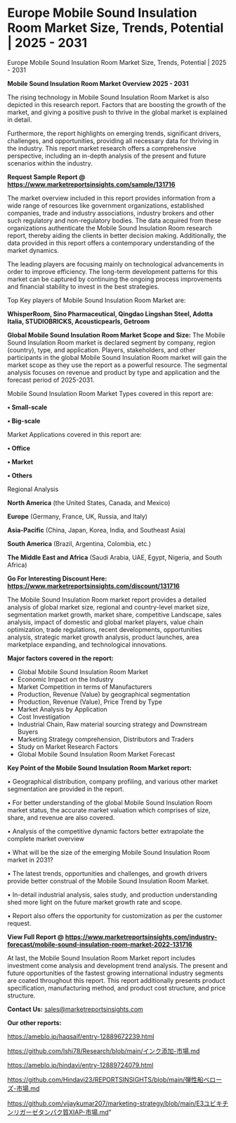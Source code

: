 # Europe Mobile Sound Insulation Room Market Size, Trends, Potential | 2025 - 2031
 Europe Mobile Sound Insulation Room Market Size, Trends, Potential | 2025 - 2031

<Strong> Mobile Sound Insulation Room Market Overview 2025 - 2031</strong>

The rising technology in Mobile Sound Insulation Room Market is also depicted in this research report. Factors that are boosting the growth of the market, and giving a positive push to thrive in the global market is explained in detail.

Furthermore, the report highlights on emerging trends, significant drivers, challenges, and opportunities, providing all necessary data for thriving in the industry. This report market research offers a comprehensive perspective, including an in-depth analysis of the present and future scenarios within the industry.

<strong>Request Sample Report @ <a href=https://www.marketreportsinsights.com/sample/131716>https://www.marketreportsinsights.com/sample/131716</a></strong>

The market overview included in this report provides information from a wide range of resources like government organizations, established companies, trade and industry associations, industry brokers and other such regulatory and non-regulatory bodies. The data acquired from these organizations authenticate the Mobile Sound Insulation Room research report, thereby aiding the clients in better decision making. Additionally, the data provided in this report offers a contemporary understanding of the market dynamics.

The leading players are focusing mainly on technological advancements in order to improve efficiency. The long-term development patterns for this market can be captured by continuing the ongoing process improvements and financial stability to invest in the best strategies.

Top Key players of Mobile Sound Insulation Room Market are:

<strong>WhisperRoom, Sino Pharmaceutical, Qingdao Lingshan Steel, Adotta Italia, STUDIOBRICKS, Acousticpearls, Getroom</strong>

<strong><b>Global Mobile Sound Insulation Room Market Scope and Size:</b></strong>
The Mobile Sound Insulation Room market is declared segment by company, region (country), type, and application. Players, stakeholders, and other participants in the global Mobile Sound Insulation Room market will gain the market scope as they use the report as a powerful resource. The segmental analysis focuses on revenue and product by type and application and the forecast period of 2025-2031.

Mobile Sound Insulation Room Market Types covered in this report are:

<strong>• Small-scale

• Big-scale</strong>

Market Applications covered in this report are:

<strong>• Office

• Market

• Others</strong> 

Regional Analysis

<strong>North America</strong> (the United States, Canada, and Mexico)

<strong>Europe</strong> (Germany, France, UK, Russia, and Italy)

<strong>Asia-Pacific</strong> (China, Japan, Korea, India, and Southeast Asia)

<strong>South America</strong> (Brazil, Argentina, Colombia, etc.)

<strong>The Middle East and Africa</strong> (Saudi Arabia, UAE, Egypt, Nigeria, and South Africa)

<strong>Go For Interesting Discount Here: <a href=https://www.marketreportsinsights.com/discount/131716>https://www.marketreportsinsights.com/discount/131716</a></strong>

The Mobile Sound Insulation Room market report provides a detailed analysis of global market size, regional and country-level market size, segmentation market growth, market share, competitive Landscape, sales analysis, impact of domestic and global market players, value chain optimization, trade regulations, recent developments, opportunities analysis, strategic market growth analysis, product launches, area marketplace expanding, and technological innovations.

<strong><b>Major factors covered in the report:</b></strong>
<ul>
  <li>Global Mobile Sound Insulation Room Market </li>
  <li>Economic Impact on the Industry</li>
  <li>Market Competition in terms of Manufacturers</li>
  <li>Production, Revenue (Value) by geographical segmentation</li>
  <li>Production, Revenue (Value), Price Trend by Type</li>
  <li>Market Analysis by Application</li>
  <li>Cost Investigation</li>
  <li>Industrial Chain, Raw material sourcing strategy and Downstream Buyers</li>
  <li>Marketing Strategy comprehension, Distributors and Traders</li>
  <li>Study on Market Research Factors</li>
  <li>Global Mobile Sound Insulation Room Market Forecast</li>
</ul>

<strong><b>Key Point of the Mobile Sound Insulation Room Market report:</b></strong>

• Geographical distribution, company profiling, and various other market segmentation are provided in the report.

• For better understanding of the global Mobile Sound Insulation Room market status, the accurate market valuation which comprises of size, share, and revenue are also covered.

• Analysis of the competitive dynamic factors better extrapolate the complete market overview

• What will be the size of the emerging Mobile Sound Insulation Room market in 2031?

• The latest trends, opportunities and challenges, and growth drivers provide better construal of the Mobile Sound Insulation Room Market.

• In-detail industrial analysis, sales study, and production understanding shed more light on the future market growth rate and scope.

• Report also offers the opportunity for customization as per the customer request.

<strong><b>View Full Report @ <a href=https://www.marketreportsinsights.com/industry-forecast/mobile-sound-insulation-room-market-2022-131716>https://www.marketreportsinsights.com/industry-forecast/mobile-sound-insulation-room-market-2022-131716</a></b></strong>


At last, the Mobile Sound Insulation Room Market report includes investment come analysis and development trend analysis. The present and future opportunities of the fastest growing international industry segments are coated throughout this report. This report additionally presents product specification, manufacturing method, and product cost structure, and price structure.

<strong>Contact Us:</strong>
sales@marketreportsinsights.com

<strong>Our other reports:</strong>

<a href=https://ameblo.jp/haqsaif/entry-12889672239.html>https://ameblo.jp/haqsaif/entry-12889672239.html</a>

<a href=https://github.com/Ishi78/Research/blob/main/インク添加-市場.md>https://github.com/Ishi78/Research/blob/main/インク添加-市場.md</a>

<a href=https://ameblo.jp/hindavi/entry-12889724079.html>https://ameblo.jp/hindavi/entry-12889724079.html</a>

<a href=https://github.com/Hindavi23/REPORTSINSIGHTS/blob/main/弾性船ベローズ-市場.md>https://github.com/Hindavi23/REPORTSINSIGHTS/blob/main/弾性船ベローズ-市場.md</a>

<a href=https://github.com/vijaykumar207/marketing-strategy/blob/main/E3ユビキチンリガーゼタンパク質XIAP-市場.md>https://github.com/vijaykumar207/marketing-strategy/blob/main/E3ユビキチンリガーゼタンパク質XIAP-市場.md</a>"
